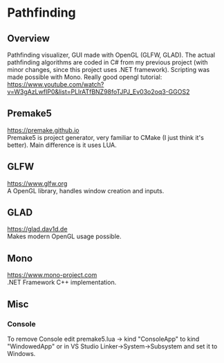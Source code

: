 # Pathfinding

## Overview
Pathfinding visualizer, GUI made with OpenGL (GLFW, GLAD). The actual pathfinding algorithms are coded in C# from my previous project (with minor changes, since this project uses .NET framework). Scripting was made possible with Mono.
Really good opengl tutorial: https://www.youtube.com/watch?v=W3gAzLwfIP0&list=PLlrATfBNZ98foTJPJ_Ev03o2oq3-GGOS2

## Premake5
https://premake.github.io</br>Premake5 is project generator, very familiar to CMake (I just think it's better). Main difference is it uses LUA.

## GLFW
https://www.glfw.org</br>A OpenGL library, handles window creation and inputs.

## GLAD
https://glad.dav1d.de</br>Makes modern OpenGL usage possible.

## Mono
https://www.mono-project.com</br>.NET Framework C++ implementation.

## Misc
### Console
To remove Console edit premake5.lua -> kind "ConsoleApp" to kind "WindowedApp" or in VS Studio Linker->System->Subsystem and set it to Windows.
